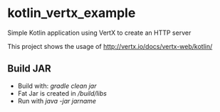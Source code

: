 # kotlin_vertx_example
Simple Kotlin application using VertX to create an HTTP server

This project shows the usage of http://vertx.io/docs/vertx-web/kotlin/

## Build JAR
* Build with: _gradle clean jar_
* Fat Jar is created in _/build/libs_
* Run with _java -jar jarname_

